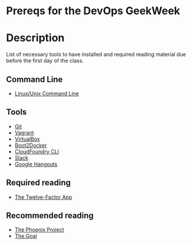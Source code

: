 Prereqs for the DevOps GeekWeek
===============================

# Description

List of necessary tools to have installed and required reading material due before the first day of the class.

## Command Line
 - [Linux/Unix Command Line](https://www.udemy.com/linux-command-line-volume1/)

## Tools

 - [Git](https://help.github.com/articles/set-up-git/)
 - [Vagrant](http://vagrantup.com)
 - [VirtualBox](http://virtualbox.org)
 - [Boot2Docker](http://boot2docker.io/)
 - [CloudFoundry CLI](http://docs.cloudfoundry.org/devguide/installcf/)
 - [Slack](http://slack.com)
 - [Google Hangouts](http://hangouts.google.com)

## Required reading

 - [The Twelve-Factor App](http://12factor.net/)

## Recommended reading

 - [The Phoenix Project](http://www.amazon.com/The-Phoenix-Project-Helping-Business/dp/0988262592)
 - [The Goal](http://www.amazon.com/The-Goal-Process-Ongoing-Improvement/dp/0884271951)
